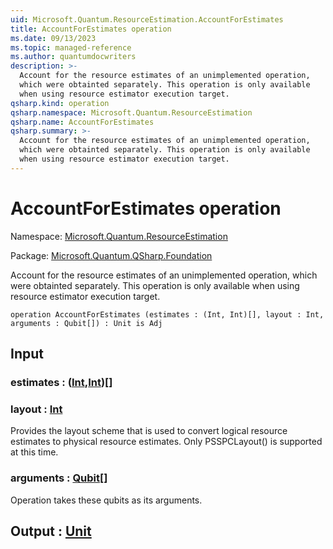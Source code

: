 ```yaml
---
uid: Microsoft.Quantum.ResourceEstimation.AccountForEstimates
title: AccountForEstimates operation
ms.date: 09/13/2023
ms.topic: managed-reference
ms.author: quantumdocwriters
description: >-
  Account for the resource estimates of an unimplemented operation,
  which were obtainted separately. This operation is only available
  when using resource estimator execution target.
qsharp.kind: operation
qsharp.namespace: Microsoft.Quantum.ResourceEstimation
qsharp.name: AccountForEstimates
qsharp.summary: >-
  Account for the resource estimates of an unimplemented operation,
  which were obtainted separately. This operation is only available
  when using resource estimator execution target.
---
```


# AccountForEstimates operation

Namespace: [Microsoft.Quantum.ResourceEstimation](xref:Microsoft.Quantum.ResourceEstimation)

Package: [Microsoft.Quantum.QSharp.Foundation](https://nuget.org/packages/Microsoft.Quantum.QSharp.Foundation)


Account for the resource estimates of an unimplemented operation,which were obtainted separately. This operation is only availablewhen using resource estimator execution target.

```qsharp
operation AccountForEstimates (estimates : (Int, Int)[], layout : Int, arguments : Qubit[]) : Unit is Adj
```


## Input

### estimates : ([Int](xref:microsoft.quantum.qsharp.valueliterals#int-literals),[Int](xref:microsoft.quantum.qsharp.valueliterals#int-literals))[]




### layout : [Int](xref:microsoft.quantum.qsharp.valueliterals#int-literals)

Provides the layout scheme that is used to convert logical resource estimatesto physical resource estimates. Only PSSPCLayout() is supported at this time.


### arguments : [Qubit](xref:microsoft.quantum.qsharp.valueliterals#qubit-literals)[]

Operation takes these qubits as its arguments.



## Output : [Unit](xref:microsoft.quantum.qsharp.valueliterals#unit-literal)

